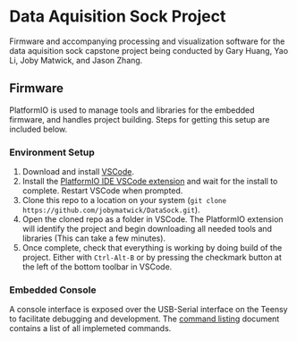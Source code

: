 # Data Aquisition Sock Project
Firmware and accompanying processing and visualization software for the data aquisition sock capstone project being conducted by Gary Huang, Yao Li, Joby Matwick, and Jason Zhang.

## Firmware
PlatformIO is used to manage tools and libraries for the embedded firmware, and handles project building. Steps for getting this setup are included below.

### Environment Setup
1. Download and install [VSCode](https://code.visualstudio.com/).
2. Install the [PlatformIO IDE VSCode extension](https://marketplace.visualstudio.com/items?itemName=platformio.platformio-ide) and wait for the install to complete. Restart VSCode when prompted.
3. Clone this repo to a location on your system (`git clone https://github.com/jobymatwick/DataSock.git`).
4. Open the cloned repo as a folder in VSCode. The PlatformIO extension will identify the project and begin downloading all needed tools and libraries (This can take a few minutes).
5. Once complete, check that everything is working by doing build of the project. Either with `Ctrl-Alt-B` or by pressing the checkmark button at the left of the bottom toolbar in VSCode.

### Embedded Console
A console interface is exposed over the USB-Serial interface on the Teensy to facilitate debugging and development. The [command listing](console-commands.md) document contains a list of all implemeted commands.
